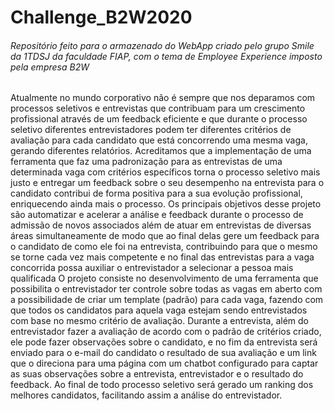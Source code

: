 # Challenge_B2W2020
<h6>Repositório feito para o armazenado do WebApp criado pelo grupo Smile da 1TDSJ da faculdade FIAP, com o tema de Employee Experience imposto pela empresa B2W</h6>
Atualmente no mundo corporativo não é sempre que nos deparamos com processos seletivos e entrevistas que contribuam para um crescimento profissional através de
um feedback eficiente e que durante o processo seletivo diferentes entrevistadores
podem ter diferentes critérios de avaliação para cada candidato que está concorrendo
uma mesma vaga, gerando diferentes relatórios.
Acreditamos que a implementação de uma ferramenta que faz uma padronização
para as entrevistas de uma determinada vaga com critérios específicos torna o
processo seletivo mais justo e entregar um feedback sobre o seu desempenho na
entrevista para o candidato contribui de forma positiva para a sua evolução
profissional, enriquecendo ainda mais o processo.
Os principais objetivos desse projeto são automatizar e acelerar a análise e
feedback durante o processo de admissão de novos associados além de atuar em
entrevistas de diversas áreas simultaneamente de modo que ao final delas gere um
feedback para o candidato de como ele foi na entrevista, contribuindo para que o
mesmo se torne cada vez mais competente e no final das entrevistas para a vaga
concorrida possa auxiliar o entrevistador a selecionar a pessoa mais qualificada
O projeto consiste no desenvolvimento de uma ferramenta que possibilita o
entrevistador ter controle sobre todas as vagas em aberto com a possibilidade de criar
um template (padrão) para cada vaga, fazendo com que todos os candidatos para
aquela vaga estejam sendo entrevistados com base no mesmo critério de avaliação.
Durante a entrevista, além do entrevistador fazer a avaliação de acordo com o padrão
de critérios criado, ele pode fazer observações sobre o candidato, e no fim da
entrevista será enviado para o e-mail do candidato o resultado de sua avaliação e um
link que o direciona para uma página com um chatbot configurado para captar as suas
observações sobre a entrevista, entrevistador e o resultado do feedback. Ao final de
todo processo seletivo será gerado um ranking dos melhores candidatos, facilitando
assim a análise do entrevistador.
